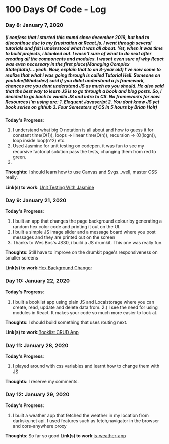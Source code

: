 # 100 Days Of Code - Log

### Day 8: January 7, 2020 
##### (I confess that i started this round since december 2019, but had to discontinue due to my frustration at React.js. I went through several tutorials and felt i understood what it was all about. Yet, when it was time to build projects, i blanked out. I wasn't sure of what to do next after creating all the components and modules. I wasnt even sure of why React was even necessary in the first place(Managing Complex State(data)....yeah. Now, explain that to an 8-year old) I've now come to realize that what i was going through is called Tutorial Hell. Someone on youtube(Whatsdev) said if you didnt understand a js framework, chances are you dont understand JS as much as you should. He also said that the best way to learn JS is to go through a book and blog posts. So, i decided to go back to vanilla JS and intro to CS. No frameworks for now. Resources i'm using are: 1. Eloquent Javascript 2. You dont know JS yet book series on github 3. Four Semesters of CS in 5 hours by Brian Holt)


**Today's Progress**: 
1) I understand what big O notation is all about and how to guess it for constant time(O(1)), loops => linear time(O(n)), recursion => (O(logn)), loop inside loop(n^2) etc. 
2) Used Jasmine for unit testing on codepen. it was fun to see my recursive factorial solution pass the tests, changing them from red to green.
3) 

**Thoughts**: I should learn how to use Canvas and Svgs...well, master CSS really.

**Link(s) to work**: [Unit Testing With Jasmine](https://codepen.io/ucwealth/pen/qBExWEq?editors=0011)


### Day 9: January 21, 2020
**Today's Progress**:
1) I built an app that changes the page background colour by generating a random hex color code and printing it out on the UI.
2) I built a simple JS image slider and a message board where you post messages and they are printed out on the screen
3) Thanks to Wes Bos's JS30, i build a JS drumkit. This one was really fun.

**Thoughts**: Still have to improve on the drumkit page's responsiveness on smaller screens

**Link(s) to work**:[Hex Background Changer](https://ucwealth.github.io/JS-Bg-changer/)


### Day 10: January 22, 2020
**Today's Progress**:
1) I built a booklist app using plain JS and Localstorage where you can create, read, update and delete data from. 
2.) I see the need for using modules in React. It makes your code so much more easier to look at.

**Thoughts**: I should build something that uses routing next.

**Link(s) to work**:[Booklist CRUD App](https://ucwealth.github.io/My-BookList/)


### Day 11: January 28, 2020
**Today's Progress**:
1) I played around with css variables and learnt how to change them with JS

**Thoughts**: I reserve my comments.

### Day 12: January 29, 2020
**Today's Progress**:
1) I built a weather app that fetched the weather in my location from darksky.net api. I used features such as fetch,navigator in the browser and cors-anywhere proxy

**Thoughts**: So far so good
**Link(s) to work**:[js-weather-app](https://ucwealth.github.io/js-weather-app/)
